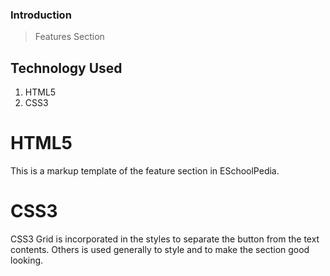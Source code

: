 ### Introduction

> Features Section

## Technology Used

1. HTML5
2. CSS3

# HTML5

This is a markup template of the feature section in ESchoolPedia.

# CSS3

CSS3 Grid is incorporated in the styles to separate the button from the text contents. Others is used generally to style and to make the section good looking.
